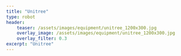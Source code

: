 ```yaml
---
title: "Unitree"
type: robot
header:
    teaser: /assets/images/equipment/unitree_1200x300.jpg
    overlay_image: /assets/images/equipment/unitree_1200x300.jpg
    overlay_filter: 0.3
excerpt: "Unitree"
---
```


